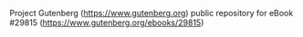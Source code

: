 Project Gutenberg (https://www.gutenberg.org) public repository for eBook #29815 (https://www.gutenberg.org/ebooks/29815)
